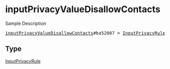 # inputPrivacyValueDisallowContacts

Sample Description

<pre>
<a href="../constructor/inputPrivacyValueDisallowContacts.md">inputPrivacyValueDisallowContacts</a>#ba52007 = <a href="../type/InputPrivacyRule.md">InputPrivacyRule</a>;</pre>

## Type

<a href="../type/InputPrivacyRule.md">InputPrivacyRule</a>
